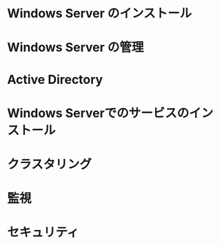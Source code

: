 # Windows Server のインストール

# Windows Server の管理

# Active Directory

# Windows Serverでのサービスのインストール

# クラスタリング

# 監視

# セキュリティ

